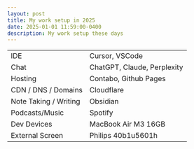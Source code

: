 ```yaml
---
layout: post
title: My work setup in 2025
date: 2025-01-01 11:59:00-0400
description: My work setup these days
---
```



<table cellpadding="0" class="table table-sm">
<tr>
    <td>IDE</td>
    <td class="text-right">Cursor, VSCode</td>
</tr>
<tr>
    <td>Chat</td>
    <td class="text-right">ChatGPT, Claude, Perplexity</td>
</tr>
<tr>
    <td>Hosting</td>
    <td class="text-right">Contabo, Github Pages</td>
</tr>
<tr>
    <td>CDN / DNS / Domains</td>
    <td class="text-right">Cloudflare</td>
</tr>
<tr>
    <td>Note Taking / Writing</td>
    <td class="text-right">Obsidian</td>
</tr>
<tr>
    <td>Podcasts/Music</td>
    <td class="text-right">Spotify</td>
</tr>
<tr>
    <td>Dev Devices</td>
    <td class="text-right">MacBook Air M3 16GB</td>
</tr>
<tr>
    <td>External Screen</td>
    <td class="text-right">Philips 40b1u5601h</td>
</tr>
</table>
